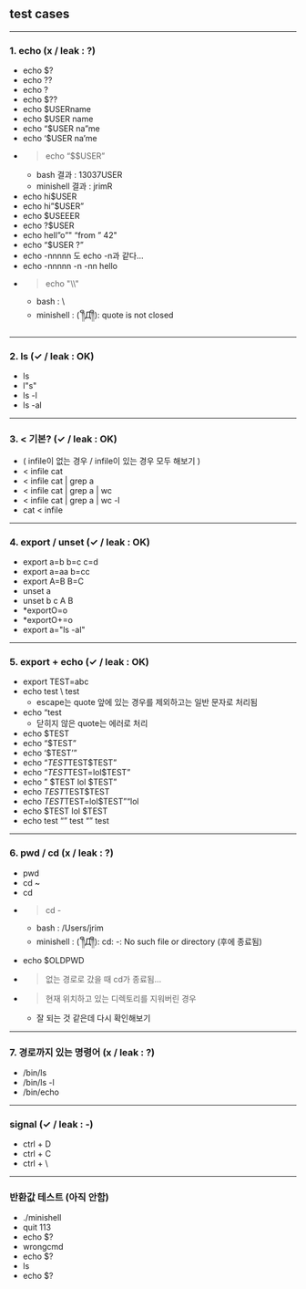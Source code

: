 ## test cases
---
### 1. echo (x / leak : ?)
- echo $?
- echo ??
- echo ?
- echo $??
- echo $USERname
- echo $USER name
- echo “$USER na”me
- echo ‘$USER na’me
- > echo “$$USER”
	- bash 결과 : 13037USER
	- minishell 결과 : jrimR
- echo hi$USER
- echo hi”$USER”
- echo $USEEER
- echo ?$USER
- echo hell”o”" “from ” 42"
- echo “$USER ?”
- echo -nnnnn 도 echo -n과 같다...
- echo -nnnnn -n -nn hello
- > echo "\\\\"
	- bash : \\
	- minishell : ( ༎ຶД༎ຶ): quote is not closed
---
### 2. ls (✓ / leak : OK)
- ls
- l"s"
- ls -l
- ls -al
---
### 3. < 기본? (✓ / leak : OK)
- ( infile이 없는 경우 / infile이 있는 경우 모두 해보기 )
- < infile cat
- < infile cat | grep a
- < infile cat | grep a | wc
- < infile cat | grep a | wc -l
- cat < infile
---
### 4. export / unset (✓ / leak : OK)
- export a=b b=c c=d
- export a=aa b=cc
- export A=B B=C
- unset a
- unset b c A B
- *exportO=o
- *exportO+=o
- export a="ls -al"
---
### 5. export + echo (✓ / leak : OK)
- export TEST=abc
- echo test \ test
	- escape는 quote 앞에 있는 경우를 제외하고는 일반 문자로 처리됨
- echo “test
	- 닫히지 않은 quote는 에러로 처리
- echo $TEST
- echo “$TEST”
- echo ‘$TEST’”
- echo “$TEST$TEST$TEST”
- echo “$TEST$TEST=lol$TEST”
- echo ” $TEST lol $TEST”
- echo $TEST$TEST$TEST
- echo $TEST$TEST=lol$TEST”“lol
- echo $TEST lol $TEST
- echo test “” test “” test
---
### 6. pwd / cd (x / leak : ?)
- pwd
- cd ~
- cd
- > cd -
	- bash : /Users/jrim
	- minishell : ( ༎ຶД༎ຶ): cd: -: No such file or directory (후에 종료됨)
- echo $OLDPWD
- > 없는 경로로 갔을 때 cd가 종료됨...
- > 현재 위치하고 있는 디렉토리를 지워버린 경우
	- 잘 되는 것 같은데 다시 확인해보기
---
### 7. 경로까지 있는 명령어 (x / leak : ?)
- /bin/ls
- /bin/ls -l
- /bin/echo
---
### signal (✓ / leak : -)
- ctrl + D
- ctrl + C
- ctrl + \
---
### 반환값 테스트 (아직 안함)
- ./minishell
- quit 113
- echo $?
- wrongcmd
- echo $?
- ls
- echo $?